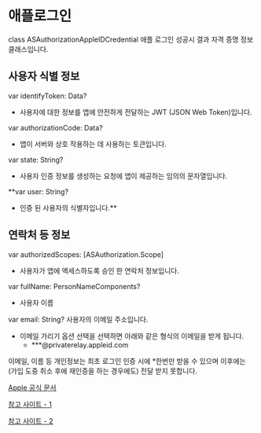# 애플로그인

class ASAuthorizationAppleIDCredential
애플 로그인 성공시 결과 자격 증명 정보 클래스입니다.

## 사용자 식별 정보

var identifyToken: Data?
 - 사용자에 대한 정보를 앱에 안전하게 전달하는 JWT (JSON Web Token)입니다.

var authorizationCode: Data?
 - 앱이 서버와 상호 작용하는 데 사용하는 토큰입니다.

var state: String?
 - 사용자 인증 정보를 생성하는 요청에 앱이 제공하는 임의의 문자열입니다.

**var user: String?
 - 인증 된 사용자의 식별자입니다.**


## 연락처 등 정보

var authorizedScopes: [ASAuthorization.Scope]
 - 사용자가 앱에 액세스하도록 승인 한 연락처 정보입니다.

var fullName: PersonNameComponents?
 - 사용자 이름

var email: String?
사용자의 이메일 주소입니다.

* 이메일 가리기 옵션 선택을 선택하면 아래와 같은 형식의 이메일을 받게 됩니다.
  - ***@privaterelay.appleid.com

이메일, 이름 등 개인정보는 최초 로그인 인증 시에 *한번만 받을 수 있으며 이후에는 (가입 도중 취소 후에 재인증을 하는 경우에도) 전달 받지 못합니다.

[Apple 공식 문서](https://developer.apple.com/documentation/authenticationservices/asauthorizationappleidcredential)

[참고 사이트 - 1](https://medium.com/@twih1203/%EC%95%A0%ED%94%8C-%EB%A1%9C%EA%B7%B8%EC%9D%B8-%EA%B5%AC%ED%98%84%ED%95%98%EA%B8%B0-sign-in-with-apple-1-5db7606867)

[참고 사이트 - 2](https://medium.com/@twih1203/%EC%95%A0%ED%94%8C-%EB%A1%9C%EA%B7%B8%EC%9D%B8-%EA%B5%AC%ED%98%84%ED%95%98%EA%B8%B0-2-c5ce5ada2b1f)